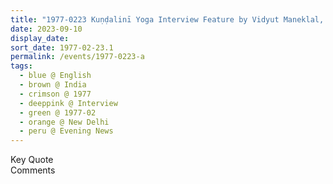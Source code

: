 ```yaml
---
title: "1977-0223 Kuṇḍalinī Yoga Interview Feature by Vidyut Maneklal, Evening News, New Delhi, India from The Life Eternal, 1979 Issue, Pages 8 and 9"
date: 2023-09-10
display_date: 
sort_date: 1977-02-23.1
permalink: /events/1977-0223-a
tags:
  - blue @ English
  - brown @ India
  - crimson @ 1977
  - deeppink @ Interview
  - green @ 1977-02
  - orange @ New Delhi
  - peru @ Evening News
---
```


<wave-list>
  <list-title color="green" width="75">Key Quote</list-title>
  <list-item color="BlanchedAlmond"  width="200"></list-item>
  <list-item color="Lavender"></list-item>
  <list-item color="BlanchedAlmond"></list-item>
</wave-list>

<br>

<wave-list>
  <list-title color="green" width="75">Comments</list-title>
  <list-item color="BlanchedAlmond"  width="200"></list-item>
  <list-item color="Lavender"></list-item>
  <list-item color="BlanchedAlmond"></list-item>
</wave-list>